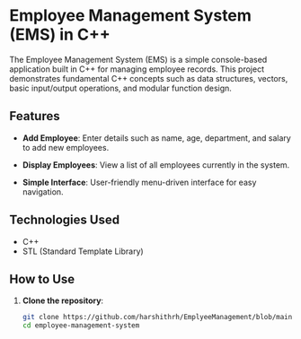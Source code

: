 # Employee Management System (EMS) in C++

The Employee Management System (EMS) is a simple console-based application built in C++ for managing employee records. This project demonstrates fundamental C++ concepts such as data structures, vectors, basic input/output operations, and modular function design.

## Features

- **Add Employee**: Enter details such as name, age, department, and salary to add new employees.
  
- **Display Employees**: View a list of all employees currently in the system.
  
- **Simple Interface**: User-friendly menu-driven interface for easy navigation.

## Technologies Used

- C++
- STL (Standard Template Library)

## How to Use

1. **Clone the repository**:
   ```bash
   git clone https://github.com/harshithrh/EmplyeeManagement/blob/main/main.cpp
   cd employee-management-system
